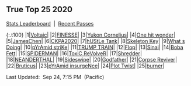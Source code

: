 
## True Top 25 2020

<p><a href="https://tankpit-analytics.github.io/stats-2020">Stats Leaderboard</a>&nbsp;&nbsp;|&nbsp;&nbsp;<a href="https://tankpit-analytics.github.io/t25-2020-passes">Recent Passes</a></p>

{:.t100}
|1|<a target="_blank" href="https://tankpit.com/tank_profile/?tank_id=70273"><span class="blue">Voltaic</span><span class="awards-container"><span class="awards-sprite a0-3"></span><span class="awards-sprite a1-3"></span><span class="awards-sprite a3-3"></span><span class="awards-sprite a4-3"></span></span></a>|
|2|<a target="_blank" href="https://tankpit.com/tank_profile/?tank_id=71956"><span class="red">FINESSE</span><span class="awards-container"><span class="awards-sprite a0-3"></span><span class="awards-sprite a1-1"></span><span class="awards-sprite a2-2"></span><span class="awards-sprite a3-2"></span><span class="awards-sprite a4-3"></span><span class="awards-sprite a5-3"></span><span class="awards-sprite a7-1"></span><span class="awards-sprite a8-1"></span></span></a>|
|3|<a target="_blank" href="https://tankpit.com/tank_profile/?tank_id=70191"><span class="blue">Yukon Cornelius</span><span class="awards-container"><span class="awards-sprite a0-3"></span><span class="awards-sprite a1-3"></span><span class="awards-sprite a2-3"></span><span class="awards-sprite a3-2"></span></span></a>|
|4|<a target="_blank" href="https://tankpit.com/tank_profile/?tank_id=71596"><span class="orange">One hit wonder</span><span class="awards-container"><span class="awards-sprite a0-3"></span><span class="awards-sprite a1-3"></span><span class="awards-sprite a2-2"></span><span class="awards-sprite a3-2"></span></span></a>|
|5|<a target="_blank" href="https://tankpit.com/tank_profile/?tank_id=72302"><span class="orange">JamesChen</span><span class="awards-container"><span class="awards-sprite a0-3"></span><span class="awards-sprite a1-3"></span><span class="awards-sprite a2-3"></span><span class="awards-sprite a3-2"></span><span class="awards-sprite a5-1"></span></span></a>|
|6|<a target="_blank" href="https://tankpit.com/tank_profile/?tank_id=70478"><span class="red">CKPA2020</span><span class="awards-container"><span class="awards-sprite a0-3"></span><span class="awards-sprite a1-3"></span><span class="awards-sprite a2-2"></span><span class="awards-sprite a3-2"></span><span class="awards-sprite a5-3"></span></span></a>|
|7|<a target="_blank" href="https://tankpit.com/tank_profile/?tank_id=72907"><span class="blue">hUStLe Tank</span><span class="awards-container"><span class="awards-sprite a0-3"></span><span class="awards-sprite a1-3"></span><span class="awards-sprite a2-2"></span><span class="awards-sprite a3-2"></span></span></a>|
|8|<a target="_blank" href="https://tankpit.com/tank_profile/?tank_id=70378"><span class="purple">Skeleton Key</span><span class="awards-container"><span class="awards-sprite a0-3"></span><span class="awards-sprite a1-1"></span><span class="awards-sprite a2-1"></span><span class="awards-sprite a3-2"></span><span class="awards-sprite a4-3"></span><span class="awards-sprite a5-3"></span><span class="awards-sprite a6-1"></span><span class="awards-sprite a7-1"></span></span></a>|
|9|<a target="_blank" href="https://tankpit.com/tank_profile/?tank_id=72687"><span class="red">What s Doing</span><span class="awards-container"><span class="awards-sprite a0-3"></span><span class="awards-sprite a1-3"></span><span class="awards-sprite a2-2"></span><span class="awards-sprite a3-2"></span><span class="awards-sprite a5-1"></span></span></a>|
|10|<a target="_blank" href="https://tankpit.com/tank_profile/?tank_id=70181"><span class="orange">pYrAmid striKe</span><span class="awards-container"><span class="awards-sprite a0-3"></span><span class="awards-sprite a1-2"></span><span class="awards-sprite a2-2"></span><span class="awards-sprite a3-1"></span><span class="awards-sprite a5-2"></span></span></a>|
|11|<a target="_blank" href="https://tankpit.com/tank_profile/?tank_id=76322"><span class="purple">TRUMP TRAIN</span><span class="awards-container"><span class="awards-sprite a0-3"></span><span class="awards-sprite a1-2"></span><span class="awards-sprite a2-1"></span><span class="awards-sprite a3-1"></span></span></a>|
|12|<a target="_blank" href="https://tankpit.com/tank_profile/?tank_id=70151"><span class="red">Flop</span><span class="awards-container"><span class="awards-sprite a0-3"></span><span class="awards-sprite a1-3"></span><span class="awards-sprite a2-1"></span><span class="awards-sprite a3-1"></span><span class="awards-sprite a5-3"></span></span></a>|
|13|<a target="_blank" href="https://tankpit.com/tank_profile/?tank_id=73113"><span class="orange">Sinai</span><span class="awards-container"><span class="awards-sprite a0-3"></span><span class="awards-sprite a1-3"></span><span class="awards-sprite a2-3"></span><span class="awards-sprite a3-1"></span></span></a>|
|14|<a target="_blank" href="https://tankpit.com/tank_profile/?tank_id=74035"><span class="orange">Boba Fett</span><span class="awards-container"><span class="awards-sprite a0-3"></span><span class="awards-sprite a1-3"></span><span class="awards-sprite a2-1"></span><span class="awards-sprite a3-1"></span></span></a>|
|15|<a target="_blank" href="https://tankpit.com/tank_profile/?tank_id=70116"><span class="purple">SPIDERMAN</span><span class="awards-container"><span class="awards-sprite a0-3"></span><span class="awards-sprite a1-3"></span><span class="awards-sprite a2-1"></span><span class="awards-sprite a3-1"></span></span></a>|
|16|<a target="_blank" href="https://tankpit.com/tank_profile/?tank_id=72488"><span class="blue">ToxiC ReVolveR</span><span class="awards-container"><span class="awards-sprite a0-3"></span><span class="awards-sprite a1-2"></span><span class="awards-sprite a2-1"></span><span class="awards-sprite a3-1"></span><span class="awards-sprite a4-3"></span><span class="awards-sprite a5-3"></span></span></a>|
|17|<a target="_blank" href="https://tankpit.com/tank_profile/?tank_id=70136"><span class="orange">Shredder</span><span class="awards-container"><span class="awards-sprite a0-3"></span><span class="awards-sprite a1-2"></span><span class="awards-sprite a5-2"></span></span></a>|
|18|<a target="_blank" href="https://tankpit.com/tank_profile/?tank_id=70441"><span class="red">NEANDERTHAL</span><span class="awards-container"><span class="awards-sprite a0-3"></span><span class="awards-sprite a1-3"></span><span class="awards-sprite a2-1"></span><span class="awards-sprite a3-1"></span><span class="awards-sprite a4-3"></span><span class="awards-sprite a5-3"></span></span></a>|
|19|<a target="_blank" href="https://tankpit.com/tank_profile/?tank_id=76251"><span class="blue">Sideswipe</span><span class="awards-container"><span class="awards-sprite a0-3"></span><span class="awards-sprite a1-3"></span><span class="awards-sprite a2-1"></span><span class="awards-sprite a3-1"></span><span class="awards-sprite a5-1"></span></span></a>|
|20|<a target="_blank" href="https://tankpit.com/tank_profile/?tank_id=70152"><span class="red">Godfather</span><span class="awards-container"><span class="awards-sprite a0-3"></span><span class="awards-sprite a5-2"></span><span class="awards-sprite a6-1"></span></span></a>|
|21|<a target="_blank" href="https://tankpit.com/tank_profile/?tank_id=70106"><span class="red">Corpse Reviver</span><span class="awards-container"><span class="awards-sprite a0-3"></span><span class="awards-sprite a1-1"></span><span class="awards-sprite a2-2"></span><span class="awards-sprite a3-1"></span><span class="awards-sprite a4-3"></span><span class="awards-sprite a5-3"></span><span class="awards-sprite a6-1"></span><span class="awards-sprite a7-1"></span></span></a>|
|22|<a target="_blank" href="https://tankpit.com/tank_profile/?tank_id=72619"><span class="blue">Bruticus</span><span class="awards-container"><span class="awards-sprite a0-3"></span></span></a>|
|23|<a target="_blank" href="https://tankpit.com/tank_profile/?tank_id=70171"><span class="orange">pYrAmid insurgeNce</span><span class="awards-container"><span class="awards-sprite a0-3"></span><span class="awards-sprite a2-2"></span><span class="awards-sprite a3-1"></span><span class="awards-sprite a5-3"></span></span></a>|
|24|<a target="_blank" href="https://tankpit.com/tank_profile/?tank_id=70190"><span class="red">Plot Twist</span><span class="awards-container"><span class="awards-sprite a0-3"></span><span class="awards-sprite a2-1"></span><span class="awards-sprite a3-1"></span><span class="awards-sprite a4-3"></span><span class="awards-sprite a5-3"></span><span class="awards-sprite a6-1"></span></span></a>|
|25|<a target="_blank" href="https://tankpit.com/tank_profile/?tank_id=71843"><span class="purple">burner</span><span class="awards-container"><span class="awards-sprite a0-3"></span><span class="awards-sprite a2-1"></span></span></a>|


<p class="last_updated"><span class="last_updated">Last Updated:&nbsp;&nbsp;Sep 24, 7:15 PM&nbsp;&nbsp;(Pacific)</span></p>

